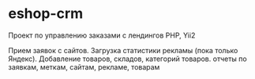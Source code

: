 # eshop-crm
Проект по управлению заказами с лендингов
PHP, Yii2

Прием заявок с сайтов.
Загрузка статистики рекламы (пока только Яндекс).
Добавление товаров, складов, категорий товаров.
отчеты по заявкам, меткам, сайтам, рекламе, товарам
